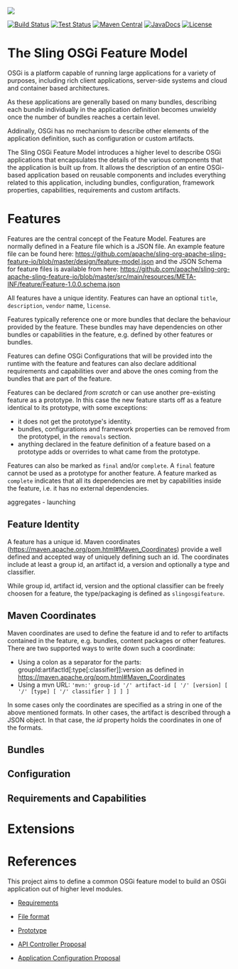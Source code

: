[<img src="http://sling.apache.org/res/logos/sling.png"/>](http://sling.apache.org)

 [![Build Status](https://builds.apache.org/buildStatus/icon?job=sling-org-apache-sling-feature-1.8)](https://builds.apache.org/view/S-Z/view/Sling/job/sling-org-apache-sling-feature-1.8) [![Test Status](https://img.shields.io/jenkins/t/https/builds.apache.org/view/S-Z/view/Sling/job/sling-org-apache-sling-feature-1.8.svg)](https://builds.apache.org/view/S-Z/view/Sling/job/sling-org-apache-sling-feature-1.8/test_results_analyzer/) [![Maven Central](https://maven-badges.herokuapp.com/maven-central/org.apache.sling/org.apache.sling.feature/badge.svg)](http://search.maven.org/#search%7Cga%7C1%7Cg%3A%22org.apache.sling%22%20a%3A%22org.apache.sling.feature%22) [![JavaDocs](https://www.javadoc.io/badge/org.apache.sling/org.apache.sling.feature.svg)](https://www.javadoc.io/doc/org.apache.sling/org.apache.sling.feature) [![License](https://img.shields.io/badge/License-Apache%202.0-blue.svg)](https://www.apache.org/licenses/LICENSE-2.0)

# The Sling OSGi Feature Model

OSGi is a platform capable of running large applications for a variety of purposes, including rich client applications, 
server-side systems and cloud and container based architectures. 

As these applications are generally based on many bundles, describing each bundle individually in the application 
definition becomes unwieldy once the number of bundles reaches a certain level. 

Addinally, OSGi has no mechanism to describe other elements of the application definition, such as configuration or custom artifacts.

The Sling OSGi Feature Model introduces a higher level to describe OSGi applications that encapsulates the details of the various 
components that the application is built up from. It allows the description of an entire OSGi-based application based on reusable 
components and includes everything related to this application, including bundles, configuration, framework properties, capabilities, 
requirements and custom artifacts.

# Features

Features are the central concept of the Feature Model. Features are normally defined in a Feature file which is
a JSON file. An example feature file can be found here: https://github.com/apache/sling-org-apache-sling-feature-io/blob/master/design/feature-model.json
and the JSON Schema for feature files is available from here: https://github.com/apache/sling-org-apache-sling-feature-io/blob/master/src/main/resources/META-INF/feature/Feature-1.0.0.schema.json

All features have a unique identity.
Features can have an optional `title`, `description`, `vendor` name, `license`.

Features typically reference one or more bundles that declare the behaviour provided by the feature. These
bundles may have dependencies on other bundles or capabilities in the feature, e.g. defined by other features or bundles.

Features can define OSGi Configurations that will be provided into the runtime with the feature and features can also declare additional requirements and capabilities over and above the ones coming from the bundles
that are part of the feature.  

Features can be declared _from scratch_ or can use another pre-existing feature as a prototype. In this case
the new feature starts off as a feature identical to its prototype, with some exceptions:

* it does not get the prototype's identity. 
* bundles, configurations and framework properties can be removed from the prototypel, in the `removals` section.
* anything declared in the feature definition of a feature based on a prototype adds or overrides to 
what came from the prototype. 

Features can also be marked as `final` and/or `complete`.
A `final` feature cannot be used as a prototype for another feature. A feature marked as `complete` indicates
that all its dependencies are met by capabilities inside the feature, i.e. it has no external dependencies. 

aggregates - launching
  
## Feature Identity

A feature has a unique id. Maven coordinates (https://maven.apache.org/pom.html#Maven_Coordinates) provide a well defined and accepted way of uniquely defining such an id. The coordinates include at least a group id, an artifact id, a version and optionally a type and classifier.

While group id, artifact id, version and the optional classifier can be freely choosen for a feature, the type/packaging is defined as `slingosgifeature`.

## Maven Coordinates

Maven coordinates are used to define the feature id and to refer to artifacts contained in the feature, e.g. bundles, content packages or other features. There are two supported ways to write down such a coordinate:

* Using a colon as a separator for the parts: groupId:artifactId[:type[:classifier]]:version as defined in https://maven.apache.org/pom.html#Maven_Coordinates
* Using a mvn URL: `'mvn:' group-id '/' artifact-id [ '/' [version] [ '/' [type] [ '/' classifier ] ] ] ]`

In some cases only the coordinates are specified as a string in one of the above mentioned formats. In other cases, the artifact is described through a JSON object. In that case, the *id* property holds the coordinates in one of the formats.


## Bundles

## Configuration

## Requirements and Capabilities

# Extensions

# References

This project aims to define a common OSGi feature model to build an OSGi application out of higher level modules.

* [Requirements](requirements.md)
* [File format](https://github.com/apache/sling-org-apache-sling-feature-io/blob/master/design/feature-model.json)

* [Prototype](prototype.md)
* [API Controller Proposal](apicontroller.md)
* [Application Configuration Proposal](appconf.md)
